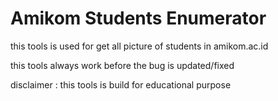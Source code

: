 # Amikom Students Enumerator

this tools is used for get all picture of students in amikom.ac.id

this tools always work before the bug is updated/fixed



disclaimer : this tools is build for educational purpose
